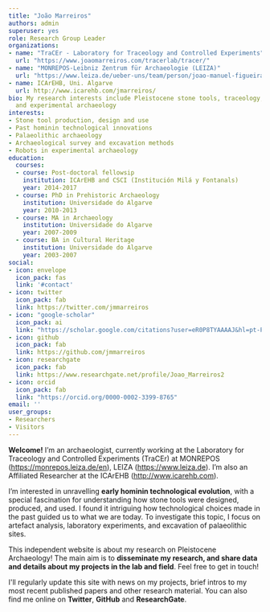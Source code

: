 ```yaml
---
title: "João Marreiros"
authors: admin
superuser: yes
role: Research Group Leader
organizations:
- name: "TraCEr - Laboratory for Traceology and Controlled Experiments"
  url: "https://www.joaomarreiros.com/tracerlab/tracer/"
- name: "MONREPOS-Leibniz Zentrum für Archaeologie (LEIZA)"
  url: "https://www.leiza.de/ueber-uns/team/person/joao-manuel-figueiras-marreiros"
- name: ICArEHB, Uni. Algarve
  url: http://www.icarehb.com/jmarreiros/
bio: My research interests include Pleistocene stone tools, traceology, digital archaeology
  and experimental archaeology
interests:
- Stone tool production, design and use
- Past hominin technological innovations
- Palaeolithic archaeology
- Archaeological survey and excavation methods
- Robots in experimental archaeology
education:
  courses:
  - course: Post-doctoral fellowsip 
    institution: ICArEHB and CSCI (Institución Milá y Fontanals)
    year: 2014-2017
  - course: PhD in Prehistoric Archaeology
    institution: Universidade do Algarve
    year: 2010-2013
  - course: MA in Archaeology
    institution: Universidade do Algarve
    year: 2007-2009
  - course: BA in Cultural Heritage
    institution: Universidade do Algarve
    year: 2003-2007
social:
- icon: envelope
  icon_pack: fas
  link: '#contact'
- icon: twitter
  icon_pack: fab
  link: https://twitter.com/jmmarreiros
- icon: "google-scholar"
  icon_pack: ai
  link: "https://scholar.google.com/citations?user=eR0P8TYAAAAJ&hl=pt-PT&authuser=1"
- icon: github
  icon_pack: fab
  link: https://github.com/jmmarreiros
- icon: researchgate
  icon_pack: fab
  link: https://www.researchgate.net/profile/Joao_Marreiros2
- icon: orcid
  icon_pack: fab
  link: "https://orcid.org/0000-0002-3399-8765"
email: ''
user_groups:
- Researchers
- Visitors
---
```


**Welcome!** 
I’m an archaeologist, currently working at the Laboratory for Traceology and Controlled Experiments (TraCEr) at MONREPOS (https://monrepos.leiza.de/en), LEIZA (https://www.leiza.de). I’m also an Affiliated Researcher at the ICArEHB (http://www.icarehb.com). 

I’m interested in unravelling **early hominin technological evolution**, with a special fascination for understanding how stone tools were designed, produced, and used. I found it intriguing how technological choices made in the past guided us to what we are today. To investigate this topic, I focus on artefact analysis, laboratory experiments, and excavation of palaeolithic sites. 

This independent website is about my research on Pleistocene Archaeology! The main aim is to **disseminate my research, and share data and details about my projects in the lab and field**. Feel free to get in touch!

I'll regularly update this site with news on my projects, brief intros to my most recent published papers and other research material. You can also find me online on **Twitter**, **GitHub** and **ResearchGate**.

